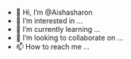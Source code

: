 - 👋 Hi, I’m @Aishasharon
- 👀 I’m interested in ...
- 🌱 I’m currently learning ...
- 💞️ I’m looking to collaborate on ...
- 📫 How to reach me ...

<!---
Aishasharon/Aishasharon is a ✨ special ✨ repository because its `README.md` (this file) appears on your GitHub profile.
You can click the Preview link to take a look at your changes.
--->
